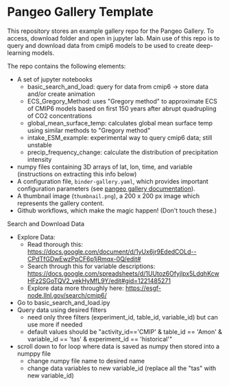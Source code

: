 # Pangeo Gallery Template


This repository stores an example gallery repo for the Pangeo Gallery.
To access, download folder and open in jupyter lab.
Main use of this repo is to query and download data from cmip6 models to be used to create deep-learning models.


The repo contains the following elements:

- A set of jupyter notebooks
  - basic_search_and_load: query for data from cmip6 -> store data and/or create animation 
  - ECS_Gregory_Method: uses "Gregory method" to approximate ECS of CMIP6 models based on first 150 years after abrupt quadrupling of CO2 concentrations
  - global_mean_surface_temp: calculates global mean surface temp using similar methods to "Gregory method"
  - intake_ESM_example: experimental way to query cmip6 data; still unstable
  - precip_frequency_change: calculate the distribution of precipitation intensity
- numpy files containing 3D arrays of lat, lon, time, and variable (instructions on extracting this info below)
- A configuration file, `binder-gallery.yaml`, which provides important
  configuration parameters (see [pangeo gallery documentation](http://gallery.pangeo.io)).
- A thumbnail image (`thumbnail.png`), a 200 x 200 px image which represents
  the gallery content.
- Github workflows, which make the magic happen! (Don't touch these.)


Search and Download Data
- Explore Data:
  - Read thorough this: https://docs.google.com/document/d/1yUx6jr9EdedCOLd--CPdTfGDwEwzPpCF6p1jRmqx-0Q/edit#
  - Search through this for variable descriptions: https://docs.google.com/spreadsheets/d/1UUtoz6Ofyjlpx5LdqhKcwHFz2SGoTQV2_yekHyMfL9Y/edit#gid=1221485271
  - Explore data more throughly here: https://esgf-node.llnl.gov/search/cmip6/
- Go to basic_search_and_load.ipy
- Query data using desired filters
  - need only three filters (experiment_id, table_id, variable_id) but can use more if needed
  - default values should be "activity_id=='CMIP' & table_id == 'Amon' & variable_id == 'tas' & experiment_id == 'historical'"
- scroll down to for loop where data is saved as numpy then stored into a numppy file
  - change numpy file name to desired name 
  - change data variables to new variable_id (replace all the "tas" with new variable_id)
